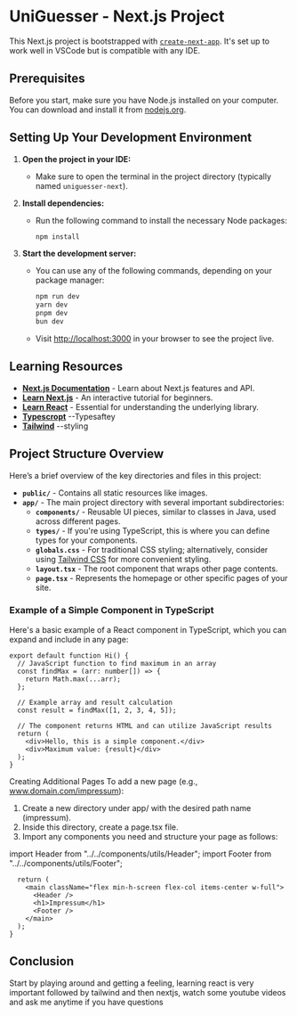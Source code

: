 # UniGuesser - Next.js Project

This Next.js project is bootstrapped with [`create-next-app`](https://github.com/vercel/next.js/tree/canary/packages/create-next-app). It's set up to work well in VSCode but is compatible with any IDE.

## Prerequisites

Before you start, make sure you have Node.js installed on your computer. You can download and install it from [nodejs.org](https://nodejs.org/).

## Setting Up Your Development Environment

1. **Open the project in your IDE:**
   - Make sure to open the terminal in the project directory (typically named `uniguesser-next`).

2. **Install dependencies:**
   - Run the following command to install the necessary Node packages:
     ```bash
     npm install
     ```

3. **Start the development server:**
   - You can use any of the following commands, depending on your package manager:
     ```bash
     npm run dev
     yarn dev
     pnpm dev
     bun dev
     ```
   - Visit [http://localhost:3000](http://localhost:3000) in your browser to see the project live.

## Learning Resources

- **[Next.js Documentation](https://nextjs.org/docs)** - Learn about Next.js features and API.
- **[Learn Next.js](https://nextjs.org/learn)** - An interactive tutorial for beginners.
- **[Learn React](https://react.dev/learn)** - Essential for understanding the underlying library.
- **[Typescropt](https://www.typescriptlang.org/docs/handbook/jsx.html)** --Typesaftey
- **[Tailwind](https://v2.tailwindcss.com/docs)** --styling
## Project Structure Overview

Here’s a brief overview of the key directories and files in this project:

- **`public/`** - Contains all static resources like images.
- **`app/`** - The main project directory with several important subdirectories:
  - **`components/`** - Reusable UI pieces, similar to classes in Java, used across different pages.
  - **`types/`** - If you're using TypeScript, this is where you can define types for your components.
  - **`globals.css`** - For traditional CSS styling; alternatively, consider using [Tailwind CSS](https://v2.tailwindcss.com/docs) for more convenient styling.
  - **`layout.tsx`** - The root component that wraps other page contents.
  - **`page.tsx`** - Represents the homepage or other specific pages of your site.

### Example of a Simple Component in TypeScript

Here's a basic example of a React component in TypeScript, which you can expand and include in any page:

```tsx
export default function Hi() {
  // JavaScript function to find maximum in an array
  const findMax = (arr: number[]) => {
    return Math.max(...arr);
  };

  // Example array and result calculation
  const result = findMax([1, 2, 3, 4, 5]);

  // The component returns HTML and can utilize JavaScript results
  return (
    <div>Hello, this is a simple component.</div>
    <div>Maximum value: {result}</div>
  );
}
```

Creating Additional Pages
To add a new page (e.g., www.domain.com/impressum):

1. Create a new directory under app/ with the desired path name (impressum).
2. Inside this directory, create a page.tsx file.
3. Import any components you need and structure your page as follows:

import Header from "../../components/utils/Header";
import Footer from "../../components/utils/Footer";

```export default function ImpressumPage() {
  return (
    <main className="flex min-h-screen flex-col items-center w-full">
      <Header />
      <h1>Impressum</h1>
      <Footer />
    </main>
  );
}
```

## Conclusion
Start by playing around and getting a feeling, learning react is very important followed by tailwind and then nextjs, watch some youtube videos and ask me anytime if you have questions 
